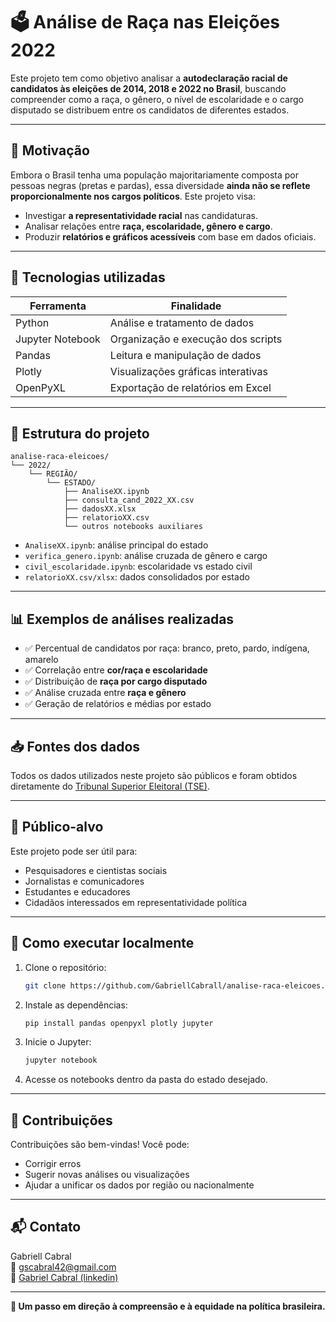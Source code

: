 # 🗳️ Análise de Raça nas Eleições 2022

Este projeto tem como objetivo analisar a **autodeclaração racial de candidatos às eleições de 2014, 2018 e 2022 no Brasil**, buscando compreender como a raça, o gênero, o nível de escolaridade e o cargo disputado se distribuem entre os candidatos de diferentes estados.

---

## 📌 Motivação

Embora o Brasil tenha uma população majoritariamente composta por pessoas negras (pretas e pardas), essa diversidade **ainda não se reflete proporcionalmente nos cargos políticos**. Este projeto visa:

- Investigar **a representatividade racial** nas candidaturas.
- Analisar relações entre **raça, escolaridade, gênero e cargo**.
- Produzir **relatórios e gráficos acessíveis** com base em dados oficiais.

---

## 🧰 Tecnologias utilizadas

| Ferramenta       | Finalidade                             |
|------------------|----------------------------------------|
| Python           | Análise e tratamento de dados          |
| Jupyter Notebook | Organização e execução dos scripts     |
| Pandas           | Leitura e manipulação de dados         |
| Plotly           | Visualizações gráficas interativas     |
| OpenPyXL         | Exportação de relatórios em Excel      |

---

## 📂 Estrutura do projeto

```
analise-raca-eleicoes/
└── 2022/
    └── REGIÃO/
        └── ESTADO/
            ├── AnaliseXX.ipynb
            ├── consulta_cand_2022_XX.csv
            ├── dadosXX.xlsx
            ├── relatorioXX.csv
            └── outros notebooks auxiliares
```

- `AnaliseXX.ipynb`: análise principal do estado
- `verifica_genero.ipynb`: análise cruzada de gênero e cargo
- `civil_escolaridade.ipynb`: escolaridade vs estado civil
- `relatorioXX.csv/xlsx`: dados consolidados por estado

---

## 📊 Exemplos de análises realizadas

- ✅ Percentual de candidatos por raça: branco, preto, pardo, indígena, amarelo
- ✅ Correlação entre **cor/raça e escolaridade**
- ✅ Distribuição de **raça por cargo disputado**
- ✅ Análise cruzada entre **raça e gênero**
- ✅ Geração de relatórios e médias por estado

---

## 📥 Fontes dos dados

Todos os dados utilizados neste projeto são públicos e foram obtidos diretamente do [Tribunal Superior Eleitoral (TSE)](https://www.tse.jus.br/).

---

## 👥 Público-alvo

Este projeto pode ser útil para:

- Pesquisadores e cientistas sociais
- Jornalistas e comunicadores
- Estudantes e educadores
- Cidadãos interessados em representatividade política

---

## 🚀 Como executar localmente

1. Clone o repositório:
   ```bash
   git clone https://github.com/GabriellCabrall/analise-raca-eleicoes.git
   ```
2. Instale as dependências:
   ```bash
   pip install pandas openpyxl plotly jupyter
   ```
3. Inicie o Jupyter:
   ```bash
   jupyter notebook
   ```
4. Acesse os notebooks dentro da pasta do estado desejado.

---

## 🤝 Contribuições

Contribuições são bem-vindas! Você pode:

- Corrigir erros
- Sugerir novas análises ou visualizações
- Ajudar a unificar os dados por região ou nacionalmente

---

## 📬 Contato

Gabriell Cabral  
📧 gscabral42@gmail.com  
🔗 [Gabriel Cabral (linkedin)](https://www.linkedin.com/in/gabriel-cabral-b32090248/)

---

**🌱 Um passo em direção à compreensão e à equidade na política brasileira.**
